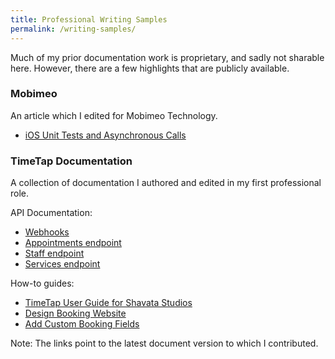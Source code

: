 ```yaml
---
title: Professional Writing Samples
permalink: /writing-samples/
---
```

Much of my prior documentation work is proprietary, and sadly not sharable here. However, there are a few highlights that are publicly available.

### Mobimeo
An article which I edited for Mobimeo Technology.
- [iOS Unit Tests and Asynchronous Calls](https://medium.com/mobimeo-technology/ios-unit-tests-and-asynchronous-calls-a8787b44d817)

### TimeTap Documentation
A collection of documentation I authored and edited in my first professional role.

API Documentation:

-   [Webhooks](https://timetap.atlassian.net/wiki/pages/viewpage.action?pageId=53379080&pageVersion=40)
- [Appointments endpoint](https://timetap.atlassian.net/wiki/pages/viewpage.action?pageId=58753081&pageVersion=11)
- [Staff endpoint](https://timetap.atlassian.net/wiki/pages/viewpage.action?pageId=58753069&pageVersion=2)
- [Services endpoint](https://timetap.atlassian.net/wiki/pages/viewpage.action?pageId=58753073&pageVersion=2) 

How-to guides:
- [TimeTap User Guide for Shavata Studios](https://timetap.atlassian.net/wiki/spaces/TTGFSBS/overview?homepageId=86540346)
- [Design Booking Website](https://timetap.atlassian.net/wiki/pages/viewpage.action?pageId=491616&pageVersion=32)
- [Add Custom Booking Fields](https://timetap.atlassian.net/wiki/pages/viewpage.action?pageId=52953143&pageVersion=5)

Note: The links point to the latest document version to which I contributed.